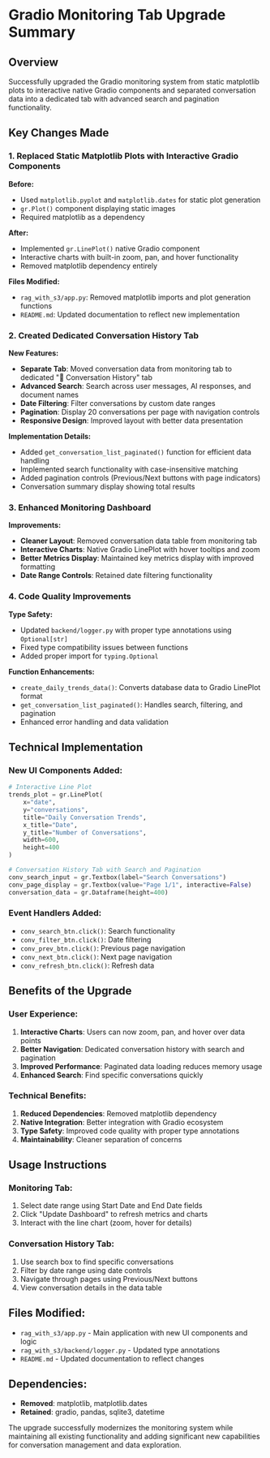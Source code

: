 # Gradio Monitoring Tab Upgrade Summary

## Overview
Successfully upgraded the Gradio monitoring system from static matplotlib plots to interactive native Gradio components and separated conversation data into a dedicated tab with advanced search and pagination functionality.

## Key Changes Made

### 1. Replaced Static Matplotlib Plots with Interactive Gradio Components

**Before:**
- Used `matplotlib.pyplot` and `matplotlib.dates` for static plot generation
- `gr.Plot()` component displaying static images
- Required matplotlib as a dependency

**After:**
- Implemented `gr.LinePlot()` native Gradio component
- Interactive charts with built-in zoom, pan, and hover functionality
- Removed matplotlib dependency entirely

**Files Modified:**
- `rag_with_s3/app.py`: Removed matplotlib imports and plot generation functions
- `README.md`: Updated documentation to reflect new implementation

### 2. Created Dedicated Conversation History Tab

**New Features:**
- **Separate Tab**: Moved conversation data from monitoring tab to dedicated "💬 Conversation History" tab
- **Advanced Search**: Search across user messages, AI responses, and document names
- **Date Filtering**: Filter conversations by custom date ranges
- **Pagination**: Display 20 conversations per page with navigation controls
- **Responsive Design**: Improved layout with better data presentation

**Implementation Details:**
- Added `get_conversation_list_paginated()` function for efficient data handling
- Implemented search functionality with case-insensitive matching
- Added pagination controls (Previous/Next buttons with page indicators)
- Conversation summary display showing total results

### 3. Enhanced Monitoring Dashboard

**Improvements:**
- **Cleaner Layout**: Removed conversation data table from monitoring tab
- **Interactive Charts**: Native Gradio LinePlot with hover tooltips and zoom
- **Better Metrics Display**: Maintained key metrics display with improved formatting
- **Date Range Controls**: Retained date filtering functionality

### 4. Code Quality Improvements

**Type Safety:**
- Updated `backend/logger.py` with proper type annotations using `Optional[str]`
- Fixed type compatibility issues between functions
- Added proper import for `typing.Optional`

**Function Enhancements:**
- `create_daily_trends_data()`: Converts database data to Gradio LinePlot format
- `get_conversation_list_paginated()`: Handles search, filtering, and pagination
- Enhanced error handling and data validation

## Technical Implementation

### New UI Components Added:
```python
# Interactive Line Plot
trends_plot = gr.LinePlot(
    x="date",
    y="conversations", 
    title="Daily Conversation Trends",
    x_title="Date",
    y_title="Number of Conversations",
    width=600,
    height=400
)

# Conversation History Tab with Search and Pagination
conv_search_input = gr.Textbox(label="Search Conversations")
conv_page_display = gr.Textbox(value="Page 1/1", interactive=False)
conversation_data = gr.Dataframe(height=400)
```

### Event Handlers Added:
- `conv_search_btn.click()`: Search functionality
- `conv_filter_btn.click()`: Date filtering
- `conv_prev_btn.click()`: Previous page navigation
- `conv_next_btn.click()`: Next page navigation
- `conv_refresh_btn.click()`: Refresh data

## Benefits of the Upgrade

### User Experience:
1. **Interactive Charts**: Users can now zoom, pan, and hover over data points
2. **Better Navigation**: Dedicated conversation history with search and pagination
3. **Improved Performance**: Paginated data loading reduces memory usage
4. **Enhanced Search**: Find specific conversations quickly

### Technical Benefits:
1. **Reduced Dependencies**: Removed matplotlib dependency
2. **Native Integration**: Better integration with Gradio ecosystem
3. **Type Safety**: Improved code quality with proper type annotations
4. **Maintainability**: Cleaner separation of concerns

## Usage Instructions

### Monitoring Tab:
1. Select date range using Start Date and End Date fields
2. Click "Update Dashboard" to refresh metrics and charts
3. Interact with the line chart (zoom, hover for details)

### Conversation History Tab:
1. Use search box to find specific conversations
2. Filter by date range using date controls
3. Navigate through pages using Previous/Next buttons
4. View conversation details in the data table

## Files Modified:
- `rag_with_s3/app.py` - Main application with new UI components and logic
- `rag_with_s3/backend/logger.py` - Updated type annotations
- `README.md` - Updated documentation to reflect changes

## Dependencies:
- **Removed**: matplotlib, matplotlib.dates
- **Retained**: gradio, pandas, sqlite3, datetime

The upgrade successfully modernizes the monitoring system while maintaining all existing functionality and adding significant new capabilities for conversation management and data exploration.